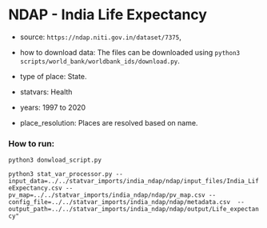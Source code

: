# NDAP - India Life Expectancy

- source: `https://ndap.niti.gov.in/dataset/7375`, 

- how to download data: The files can be downloaded using `python3 scripts/world_bank/worldbank_ids/download.py`.

- type of place: State.

- statvars: Health

- years: 1997 to 2020

- place_resolution: Places are resolved based on name.

### How to run:

`python3 donwload_script.py`

`python3 stat_var_processor.py --input_data=../../statvar_imports/india_ndap/ndap/input_files/India_LifeExpectancy.csv --pv_map=../../statvar_imports/india_ndap/ndap/pv_map.csv --config_file=../../statvar_imports/india_ndap/ndap/metadata.csv  --output_path=../../statvar_imports/india_ndap/ndap/output/Life_expectancy"`
